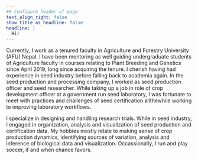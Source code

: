 ```yaml
---
## Configure header of page
text_align_right: false
show_title_as_headline: false
headline: |
  Hi!
---
```


<!-- this is a subheadline -->

Currently, I work as a tenured faculty in Agriculture and Forestry University (AFU) Nepal. I have been mentoring as well guiding undergraduate students of Agriculture faculty in courses relating to Plant Breeding and Genetics since April 2019, long since acquiring the tenure. I cherish having had experience in seed industry before falling back to academia again. In the seed production and processing company, I worked as seed production officer and seed researcher. While taking up a job in role of crop development officer at a government run seed laboratory, I was fortunate to meet with practices and challenges of seed certification allthewhile working to improving laboratory workflows.

I specialize in designing and handling research trials. While in seed industry, I engaged in organization, analysis and visualization of seed production and certification data. My hobbies mostly relate to making sense of crop production dynamics, identifying sources of variation, analysis and inference of biological data and visualization. Occassionally, I run and play soccer, if and when chance favors.